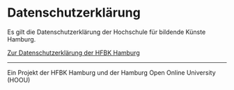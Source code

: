 # Datenschutzerklärung

Es gilt die Datenschutzerklärung der Hochschule für bildende Künste Hamburg.

[Zur Datenschutzerklärung der HFBK Hamburg](https://www.hfbk-hamburg.de/de/hochschule/datenschutzerklärung)

---

Ein Projekt der HFBK Hamburg und der Hamburg Open Online University (HOOU) 